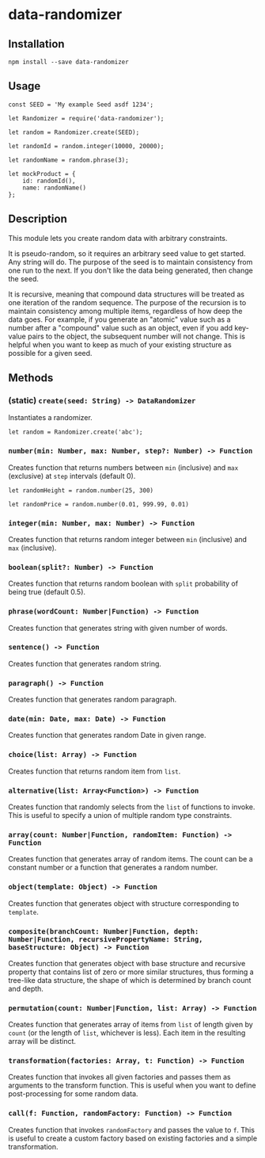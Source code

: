 # data-randomizer

## Installation

`npm install --save data-randomizer`

## Usage

```
const SEED = 'My example Seed asdf 1234';

let Randomizer = require('data-randomizer');

let random = Randomizer.create(SEED);

let randomId = random.integer(10000, 20000);

let randomName = random.phrase(3);

let mockProduct = {
    id: randomId(),
    name: randomName()
};
```

## Description

This module lets you create random data with arbitrary constraints.

It is pseudo-random, so it requires an arbitrary seed value to get started. Any string will do.
The purpose of the seed is to maintain consistency from one run to the next.
If you don't like the data being generated, then change the seed.

It is recursive, meaning that compound data structures will be treated as one iteration of the random sequence.
The purpose of the recursion is to maintain consistency among multiple items, regardless of how deep the data goes.
For example, if you generate an "atomic" value such as a number after a "compound" value such as an object,
even if you add key-value pairs to the object, the subsequent number will not change.
This is helpful when you want to keep as much of your existing structure as possible for a given seed.

## Methods

### (static) `create(seed: String) -> DataRandomizer`

Instantiates a randomizer.

`let random = Randomizer.create('abc');`

### `number(min: Number, max: Number, step?: Number) -> Function`

Creates function that returns numbers between `min` (inclusive) and `max` (exclusive)
at `step` intervals (default 0).

`let randomHeight = random.number(25, 300)`

`let randomPrice = random.number(0.01, 999.99, 0.01)`

### `integer(min: Number, max: Number) -> Function`

Creates function that returns random integer between `min` (inclusive) and `max` (inclusive).

### `boolean(split?: Number) -> Function`

Creates function that returns random boolean with `split` probability of being true (default 0.5).

### `phrase(wordCount: Number|Function) -> Function`

Creates function that generates string with given number of words.

### `sentence() -> Function`

Creates function that generates random string.

### `paragraph() -> Function`

Creates function that generates random paragraph.

### `date(min: Date, max: Date) -> Function`

Creates function that generates random Date in given range.

### `choice(list: Array) -> Function`

Creates function that returns random item from `list`.

### `alternative(list: Array<Function>) -> Function`

Creates function that randomly selects from the `list` of functions to invoke.
This is useful to specify a union of multiple random type constraints.

### `array(count: Number|Function, randomItem: Function) -> Function`

Creates function that generates array of random items.
The count can be a constant number or a function that generates a random number.

### `object(template: Object) -> Function`

Creates function that generates object with structure corresponding to `template`.

### `composite(branchCount: Number|Function, depth: Number|Function, recursivePropertyName: String, baseStructure: Object) -> Function`

Creates function that generates object with base structure and recursive property that contains list of zero or more similar structures,
thus forming a tree-like data structure, the shape of which is determined by branch count and depth.

### `permutation(count: Number|Function, list: Array) -> Function`

Creates function that generates array of items from `list` of length given by `count`
(or the length of `list`, whichever is less).
Each item in the resulting array will be distinct.

### `transformation(factories: Array, t: Function) -> Function`

Creates function that invokes all given factories and passes them as arguments to the transform function.
This is useful when you want to define post-processing for some random data.

### `call(f: Function, randomFactory: Function) -> Function`

Creates function that invokes `randomFactory` and passes the value to `f`.
This is useful to create a custom factory based on existing factories and a simple transformation.
